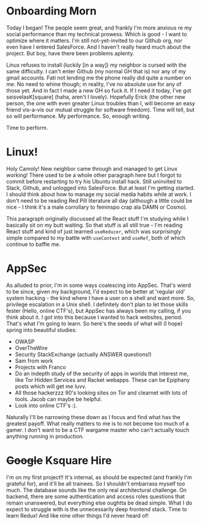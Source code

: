 # Onboarding Morn

Today I began! The people seem great, and frankly I'm more anxious re my social performance than my technical prowess. Which is good - I want to optimize where it matters. I'm still not-yet-invited to our Github org, nor even have I entered SalesForce. And I haven't really heard much about the project. But boy, have there been problems aplenty.

Linux refuses to install (luckily [in a way]) my neighbor is cursed with the same difficulty. I can't enter Github (my normal GH that is) nor any of my gmail accounts. Fati not lending me the phone really did quite a number on me. No need to whine though; in reality, I've no absolute use for any of those yet. And in fact I made a new GH so fuck it. If I need it today, I've got seisvelasK[square] (haha, aren't I lovely). Hopefully Erick (the other new person, the one with even greater Linux troubles than I, will become an easy friend vis-a-vis our mutual struggle for software freedom). Time will tell, but so will performance. My performance. So, enough writing.

Time to perform. 

# Linux!

Holy Camoly! New neighbor came through and managed to get Linux working! There used to be a whole other paragraph here but I forgot to commit before restarting to try his Ubuntu install hack. Still uninvited to Slack, Github, and unlogged into SalesForce. But at least I'm getting started. I should think about how to manage my social media habits while at work. I don't need to be reading Red Pill literature all day (although a little could be nice - I think it's a male corrollary to feminspo crap ala DAMN or Cosmo). 

This paragraph originally discussed all the React stuff I'm studying while I basically sit on my butt waiting. So that stuff is all still true - I'm reading React stuff and kind of just learned `useReducer`, which was surprisingly simple compared to my battle with `useContext` and `useRef`, both of which continue to baffle me.

# AppSec

As alluded to prior, I'm in some ways coalescing into AppSec. That's wierd to be since, given my background, I'd expect to be better at 'regular old' system hacking - the kind where I have a user on a shell and want more. So, privilege escalation in a Unix shell. I definitely don't plan to let those skills fester (Hello, online CTF's), but AppSec has always been my calling, if you think about it. I got into this because I wanted to hack websites, period. That's what I'm going to learn. So here's the seeds of what will (I hope) spring into beautiful studies:

* OWASP
* OverTheWire
* Security StackExchange (actually ANSWER questions!)
* Sam from work
* Projects with Franco
* Do an indepth study of the security of apps in worlds that interest me, like Tor Hidden Services and Racket webapps.  These can be Epiphany posts which will get me luvv.
* All those hackerzzz 90's looking sites on Tor and clearnet with lots of tools. Jacob can maybe be helpful.
* Look into online CTF's :). 

Naturally I'll be narrowing these down as I focus and find what has the greatest payoff. What really matters to me is to not become too much of a gamer. I don't want to be a CTF wargame master who can't actually touch anything running in production.

# ~~Google~~ Ksquare Hire

I'm on my first project!! It's internal, as should be expected (and frankly I'm grateful for), and it'll be all trainees. So I shouldn't embarrass myself too much. The database sounds like the only real architectural challenge. On backend, there are some authentication and access roles questions that remain unanswered, but everything else oughtta be dead simple. What I do expect to struggle with is the unnecessarily deep frontend stack. Time to learn Redux! And like nine other things I'd never heard of!
